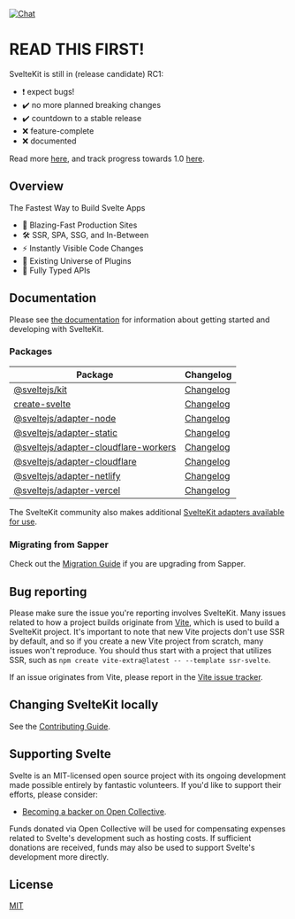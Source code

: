 [![Chat](https://img.shields.io/discord/457912077277855764?label=chat&logo=discord)](https://svelte.dev/chat)

# READ THIS FIRST!

SvelteKit is still in (release candidate) RC1:
- :exclamation: expect bugs! 
- :heavy_check_mark: no more planned breaking changes
- :heavy_check_mark: countdown to a stable release
- :x: feature-complete
- :x: documented

Read more [here](https://svelte.dev/blog/sveltekit-beta), and track progress towards 1.0 [here](https://github.com/sveltejs/kit/issues?q=is%3Aopen+is%3Aissue+milestone%3A1.0).

## Overview

The Fastest Way to Build Svelte Apps

- 💨 Blazing-Fast Production Sites
- 🛠️ SSR, SPA, SSG, and In-Between
- ⚡️ Instantly Visible Code Changes
- 🔩 Existing Universe of Plugins
- 🔑 Fully Typed APIs

## Documentation

Please see [the documentation](https://kit.svelte.dev/docs) for information about getting started and developing with SvelteKit.

### Packages

| Package                                                                     | Changelog                                                     |
| --------------------------------------------------------------------------- | ------------------------------------------------------------- |
| [@sveltejs/kit](packages/kit)                                               | [Changelog](packages/kit/CHANGELOG.md)                        |
| [create-svelte](packages/create-svelte)                                     | [Changelog](packages/create-svelte/CHANGELOG.md)              |
| [@sveltejs/adapter-node](packages/adapter-node)                             | [Changelog](packages/adapter-node/CHANGELOG.md)               |
| [@sveltejs/adapter-static](packages/adapter-static)                         | [Changelog](packages/adapter-static/CHANGELOG.md)             |
| [@sveltejs/adapter-cloudflare-workers](packages/adapter-cloudflare-workers) | [Changelog](packages/adapter-cloudflare-workers/CHANGELOG.md) |
| [@sveltejs/adapter-cloudflare](packages/adapter-cloudflare)                 | [Changelog](packages/adapter-cloudflare/CHANGELOG.md)         |
| [@sveltejs/adapter-netlify](packages/adapter-netlify)                       | [Changelog](packages/adapter-netlify/CHANGELOG.md)            |
| [@sveltejs/adapter-vercel](packages/adapter-vercel)                         | [Changelog](packages/adapter-vercel/CHANGELOG.md)             |

The SvelteKit community also makes additional [SvelteKit adapters available for use](https://sveltesociety.dev/components#adapters).

### Migrating from Sapper

Check out the [Migration Guide](https://kit.svelte.dev/docs/migrating) if you are upgrading from Sapper.

## Bug reporting

Please make sure the issue you're reporting involves SvelteKit. Many issues related to how a project builds originate from [Vite](https://vitejs.dev/), which is used to build a SvelteKit project. It's important to note that new Vite projects don't use SSR by default, and so if you create a new Vite project from scratch, many issues won't reproduce. You should thus start with a project that utilizes SSR, such as `npm create vite-extra@latest -- --template ssr-svelte`.

If an issue originates from Vite, please report in the [Vite issue tracker](https://github.com/vitejs/vite/issues).

## Changing SvelteKit locally

See the [Contributing Guide](./CONTRIBUTING.md).

## Supporting Svelte

Svelte is an MIT-licensed open source project with its ongoing development made possible entirely by fantastic volunteers. If you'd like to support their efforts, please consider:

- [Becoming a backer on Open Collective](https://opencollective.com/svelte).

Funds donated via Open Collective will be used for compensating expenses related to Svelte's development such as hosting costs. If sufficient donations are received, funds may also be used to support Svelte's development more directly.

## License

[MIT](https://github.com/sveltejs/kit/blob/master/LICENSE)
